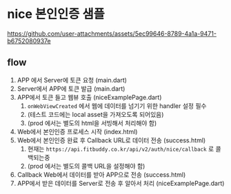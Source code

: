 # nice 본인인증 샘플


https://github.com/user-attachments/assets/5ec99646-8789-4a1a-9471-b6752080937e


## flow
1. APP 에서 Server에 토큰 요청 (main.dart)
2. Server에서 APP에 토큰 발급 (main.dart)
3. APP에서 토큰 들고 웹뷰 호출 (niceExamplePage.dart)
    1. `onWebViewCreated` 에서 웹에 데이터를 넘기기 위한 handler 설정 필수
    2. (테스트 코드에는 local asset을 가져오도록 되어있음)
    3. (prod 에서는 별도의 html을 서빙해서 처리해야 함)
4. Web에서 본인인증 프로세스 시작 (index.html)
5. Web에서 본인인증 완료 후 Callback URL로 데이터 전송 (success.html)
   1. 현재는 `https://api.fitbuddy.co.kr/api/v2/auth/nice/callback` 로 콜백되는중
   2. (prod 에서는 별도의 콜백 URL을 설정해야 함)
6. Callback Web에서 데이터를 받아 APP으로 전송 (success.html)
7. APP에서 받은 데이터를 Server로 전송 후 알아서 처리 (niceExamplePage.dart)

